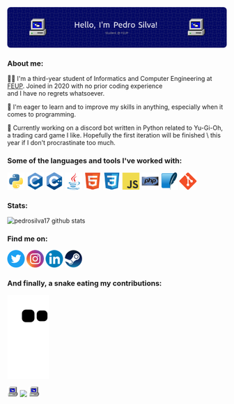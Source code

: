 <img src="header.png">

<h3 align="left">About me:</h3>

👨‍💻 I'm a third-year student of Informatics and Computer Engineering at [FEUP](https://sigarra.up.pt/feup/pt/web_page.inicial). Joined in 2020 with no prior coding experience \
and I have no regrets whatsoever.

🌱 I'm eager to learn and to improve my skills in anything, especially when it comes to programming.

🤖 Currently working on a discord bot written in Python related to Yu-Gi-Oh, a trading card game I like. Hopefully the first iteration will be finished \ 
this year if I don't procrastinate too much.

<h3 align="left">Some of the languages and tools I've worked with:</h3>

<p align="left"> 
  <a href="https://www.python.org" target="_blank"><img src="https://raw.githubusercontent.com/devicons/devicon/master/icons/python/python-original.svg" alt="python" width="40" height="40"/></a>
  <a href="https://www.gnu.org/software/gnu-c-manual/gnu-c-manual.html" target="_blank"><img src="https://raw.githubusercontent.com/devicons/devicon/master/icons/c/c-original.svg" alt="c" width="40" height="40"/></a>
  <a href="https://cplusplus.com/" style="text-decoration:none" target="_blank"><img src="https://raw.githubusercontent.com/devicons/devicon/master/icons/cplusplus/cplusplus-original.svg" alt="cplusplus" width="40" height="40"/></a>
  <a href="https://www.java.com/en/" target="_blank"><img src="https://raw.githubusercontent.com/devicons/devicon/master/icons/java/java-original.svg" alt="java" width="40" height="40"/></a>
  <a href="https://developer.mozilla.org/en-US/docs/Web/HTML" target="_blank"><img src="https://raw.githubusercontent.com/devicons/devicon/master/icons/html5/html5-original.svg" alt="html" width="40" height="40"/></a>
  <a href="https://developer.mozilla.org/en-US/docs/Web/CSS" target="_blank"><img src="https://raw.githubusercontent.com/devicons/devicon/master/icons/css3/css3-original.svg" alt="css" width="40" height="40"/></a>
  <a href="https://developer.mozilla.org/en-US/docs/Web/JavaScript" target="_blank"><img src="https://raw.githubusercontent.com/devicons/devicon/master/icons/javascript/javascript-original.svg" alt="javascript" width="40" height="40"/></a>
  <a href="https://www.php.net/" target="_blank"><img src="https://raw.githubusercontent.com/devicons/devicon/master/icons/php/php-original.svg" alt="php" width="40" height="40"/></a>
  <a href="https://www.sqlite.org/index.html" target="_blank"><img src="https://raw.githubusercontent.com/devicons/devicon/master/icons/sqlite/sqlite-original.svg" alt="sqlite" width="40" height="40"/></a>
  <a href="https://git-scm.com/" target="_blank"><img src="https://raw.githubusercontent.com/devicons/devicon/master/icons/git/git-original.svg" alt="git" width="40" height="40"/></a>
</p>

<h3 align="left">Stats:</h3>

<img src="https://github-readme-stats.vercel.app/api?username=pedrosilva17&count_private=true&theme=algolia" alt="pedrosilva17 github stats"/>

<h3 align="left">Find me on:</h3>

<p align="left">
  <a href="https://twitter.com/pedro_as17" target="blank"><img src="https://github.com/pedrosilva17/pedrosilva17/blob/main/socials/twitter.png" title="Twitter" alt="twitter" height="40"></a>
  <a href="https://instagram.com/pedro_as17" target="blank"><img src="https://github.com/pedrosilva17/pedrosilva17/blob/main/socials/instagram.png" title="Instagram" alt="instagram" height="40"></a>
  <a href="https://linkedin.com/in/pedrosilva17" target="blank"><img src="https://github.com/pedrosilva17/pedrosilva17/blob/main/socials/linkedin.png" title="Linkedin" alt="linkedin" height="40"></a>
  <a href="https://steamcommunity.com/id/theoneseven"><img src="https://github.com/pedrosilva17/pedrosilva17/blob/main/socials/steam.png" title="Steam" alt="steam" height="40"></a>
</p>

<h3 align="left">And finally, a snake eating my contributions:</h3>
<img src="https://github.com/pedrosilva17/pedrosilva17/blob/output/github-contribution-grid-snake.svg" alt="pedrosilva17 snake graph"/>


<p align="left">
  <img src="misc_icons/oldpc.gif" height="25"/>
  <img src="https://komarev.com/ghpvc/?username=pedrosilva17"/>
  <img src="misc_icons/oldpc.gif" height="25"/>
</p>


